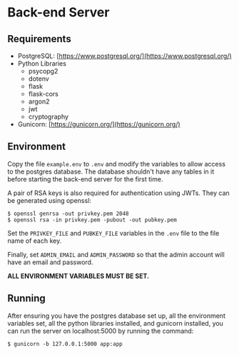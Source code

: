 # Back-end Server

## Requirements
- PostgreSQL: [https://www.postgresql.org/](https://www.postgresql.org/)
- Python Libraries
    - psycopg2
    - dotenv
    - flask
    - flask-cors
    - argon2
    - jwt
    - cryptography
- Gunicorn: [https://gunicorn.org/](https://gunicorn.org/)

## Environment
Copy the file `example.env` to `.env` and modify the variables
to allow access to the postgres database.
The database shouldn't have any tables in it before starting the
back-end server for the first time.

A pair of RSA keys is also required for authentication using JWTs.
They can be generated using openssl:
```
$ openssl genrsa -out privkey.pem 2048
$ openssl rsa -in privkey.pem -pubout -out pubkey.pem
```

Set the `PRIVKEY_FILE` and `PUBKEY_FILE` variables in the `.env` file to
the file name of each key.

Finally, set `ADMIN_EMAIL` and `ADMIN_PASSWORD` so that the admin account will
have an email and password.

**ALL ENVIRONMENT VARIABLES MUST BE SET.**

## Running
After ensuring you have the postgres database set up, all the environment
variables set, all the python libraries installed, and gunicorn installed, you
can run the server on localhost:5000 by running the command:
```
$ gunicorn -b 127.0.0.1:5000 app:app
```
